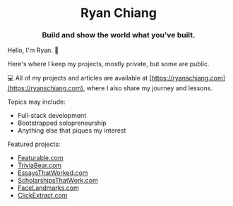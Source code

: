 <h1 align="center">Ryan Chiang</h1>
<h3 align="center">Build and show the world what you've built.</h3>

Hello, I'm Ryan. 👋

Here's where I keep my projects, mostly private, but some are public.

💻 All of my projects and articles are available at [https://ryanschiang.com](https://ryanschiang.com), where I also share my journey and lessons.

Topics may include:

- Full-stack development
- Bootstrapped solopreneurship
- Anything else that piques my interest

Featured projects:

- [Featurable.com](https://featurable.com)
- [TriviaBear.com](https://triviabear.com)
- [EssaysThatWorked.com](https://essaysthatworked.com)
- [ScholarshipsThatWork.com](https://scholarshipsthatwork.com)
- [FaceLandmarks.com](https://facelandmarks.com)
- [ClickExtract.com](https://clickextract.com)
  


